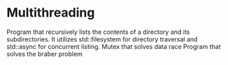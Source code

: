 # Multithreading
Program that recursively lists the contents of a directory and its subdirectories. It utilizes std::filesystem for directory traversal and std::async for concurrent listing.
Mutex that solves data race
Program that solves the braber problem
